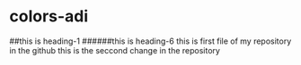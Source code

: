 # colors-adi
##this is heading-1
######this is heading-6
this is first file of my repository in the github
this is the seccond change in the repository
